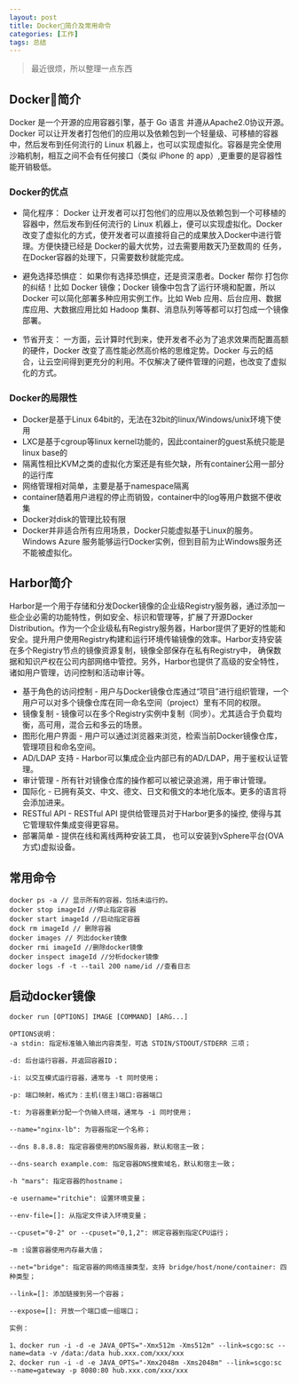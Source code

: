 ```yaml
---
layout: post
title: Docker🐳简介及常用命令
categories: [工作]
tags: 总结
---
```


> 最近很烦，所以整理一点东西

## Docker🐋简介

Docker 是一个开源的应用容器引擎，基于 Go 语言 并遵从Apache2.0协议开源。Docker 可以让开发者打包他们的应用以及依赖包到一个轻量级、可移植的容器中，然后发布到任何流行的 Linux 机器上，也可以实现虚拟化。容器是完全使用沙箱机制，相互之间不会有任何接口（类似 iPhone 的 app）,更重要的是容器性能开销极低。

### Docker的优点

- 简化程序：
Docker 让开发者可以打包他们的应用以及依赖包到一个可移植的容器中，然后发布到任何流行的 Linux 机器上，便可以实现虚拟化。Docker改变了虚拟化的方式，使开发者可以直接将自己的成果放入Docker中进行管理。方便快捷已经是 Docker的最大优势，过去需要用数天乃至数周的	任务，在Docker容器的处理下，只需要数秒就能完成。

- 避免选择恐惧症：
如果你有选择恐惧症，还是资深患者。Docker 帮你	打包你的纠结！比如 Docker 镜像；Docker 镜像中包含了运行环境和配置，所以 Docker 可以简化部署多种应用实例工作。比如 Web 应用、后台应用、数据库应用、大数据应用比如 Hadoop 集群、消息队列等等都可以打包成一个镜像部署。

- 节省开支：
一方面，云计算时代到来，使开发者不必为了追求效果而配置高额的硬件，Docker 改变了高性能必然高价格的思维定势。Docker 与云的结合，让云空间得到更充分的利用。不仅解决了硬件管理的问题，也改变了虚拟化的方式。

### Docker的局限性

- Docker是基于Linux 64bit的，无法在32bit的linux/Windows/unix环境下使用
- LXC是基于cgroup等linux kernel功能的，因此container的guest系统只能是linux base的
- 隔离性相比KVM之类的虚拟化方案还是有些欠缺，所有container公用一部分的运行库
- 网络管理相对简单，主要是基于namespace隔离
- container随着用户进程的停止而销毁，container中的log等用户数据不便收集
- Docker对disk的管理比较有限
- Docker并非适合所有应用场景，Docker只能虚拟基于Linux的服务。Windows Azure 服务能够运行Docker实例，但到目前为止Windows服务还不能被虚拟化。

## Harbor简介

Harbor是一个用于存储和分发Docker镜像的企业级Registry服务器，通过添加一些企业必需的功能特性，例如安全、标识和管理等，扩展了开源Docker Distribution。作为一个企业级私有Registry服务器，Harbor提供了更好的性能和安全。提升用户使用Registry构建和运行环境传输镜像的效率。Harbor支持安装在多个Registry节点的镜像资源复制，镜像全部保存在私有Registry中， 确保数据和知识产权在公司内部网络中管控。另外，Harbor也提供了高级的安全特性，诸如用户管理，访问控制和活动审计等。

- 基于角色的访问控制 - 用户与Docker镜像仓库通过“项目”进行组织管理，一个用户可以对多个镜像仓库在同一命名空间（project）里有不同的权限。
- 镜像复制 - 镜像可以在多个Registry实例中复制（同步）。尤其适合于负载均衡，高可用，混合云和多云的场景。
- 图形化用户界面 - 用户可以通过浏览器来浏览，检索当前Docker镜像仓库，管理项目和命名空间。
- AD/LDAP 支持 - Harbor可以集成企业内部已有的AD/LDAP，用于鉴权认证管理。
- 审计管理 - 所有针对镜像仓库的操作都可以被记录追溯，用于审计管理。
- 国际化 - 已拥有英文、中文、德文、日文和俄文的本地化版本。更多的语言将会添加进来。
- RESTful API - RESTful API 提供给管理员对于Harbor更多的操控, 使得与其它管理软件集成变得更容易。
- 部署简单 - 提供在线和离线两种安装工具， 也可以安装到vSphere平台(OVA方式)虚拟设备。

## 常用命令
```
docker ps -a // 显示所有的容器，包括未运行的。
docker stop imageId //停止指定容器
docker start imageId //启动指定容器
dock rm imageId // 删除容器
docker images // 列出docker镜像
docker rmi imageId //删除docker镜像
docker inspect imageId //分析docker镜像
docker logs -f -t --tail 200 name/id //查看日志
```

## 启动docker镜像
```
docker run [OPTIONS] IMAGE [COMMAND] [ARG...]

OPTIONS说明：
-a stdin: 指定标准输入输出内容类型，可选 STDIN/STDOUT/STDERR 三项；

-d: 后台运行容器，并返回容器ID；

-i: 以交互模式运行容器，通常与 -t 同时使用；

-p: 端口映射，格式为：主机(宿主)端口:容器端口

-t: 为容器重新分配一个伪输入终端，通常与 -i 同时使用；

--name="nginx-lb": 为容器指定一个名称；

--dns 8.8.8.8: 指定容器使用的DNS服务器，默认和宿主一致；

--dns-search example.com: 指定容器DNS搜索域名，默认和宿主一致；

-h "mars": 指定容器的hostname；

-e username="ritchie": 设置环境变量；

--env-file=[]: 从指定文件读入环境变量；

--cpuset="0-2" or --cpuset="0,1,2": 绑定容器到指定CPU运行；

-m :设置容器使用内存最大值；

--net="bridge": 指定容器的网络连接类型，支持 bridge/host/none/container: 四种类型；

--link=[]: 添加链接到另一个容器；

--expose=[]: 开放一个端口或一组端口；

实例：

1、docker run -i -d -e JAVA_OPTS="-Xmx512m -Xms512m" --link=scgo:sc --name=data -v /data:/data hub.xxx.com/xxx/xxx
2、docker run -i -d -e JAVA_OPTS="-Xmx2048m -Xms2048m" --link=scgo:sc --name=gateway -p 8080:80 hub.xxx.com/xxx/xxx
```
